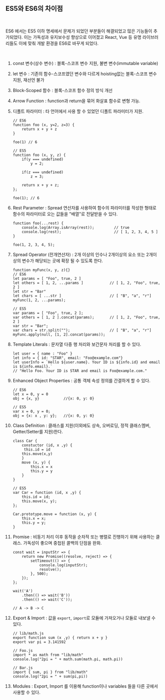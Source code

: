 <br>

## ES5와 ES6의 차이점

<br>

ES6 에서는 ES5 이하 명세에서 문제가 되었던 부분들이 해결되었고 많은 기능들이 추가되었다. 이는 가독성과 유지보수성 향상으로 이어졌고 React, Vue 등 유명 라이브러리들도 이에 맞춰 개발 환경을 ES6로 바꾸게 되었다.

<br>

1. const 변수(상수 변수) : 블록-스코프 변수 지원, 불변 변수(immutable variable)
   
2. let 변수 : 기존의 함수-스코프였던 변수와 다르게 hoisting없는 블록-스코프 변수 지원, 재선언 불가
   
3. Block-Scoped 함수 : 블록-스코프 함수 정의 방식 개선

4. Arrow Function : function과 return을 묶어 화살표 함수로 변형 가능.
   
5. 디폴트 파라미터 : 타 언어에서 사용 할 수 있었던 디폴트 파라미터가 지원.

	```
	// ES6
	function foo (x, y=2, z=3) {
		return x + y + z
	}

	foo(1) // 6

	// ES5
	function foo (x, y, z) {
		if(y === undefined)
			y = 2;

		if(z === undefined)
			z = 3;

		return x + y + z;
	};

	foo(1); // 6
	```

6. Rest Parameter : Spread 연산자를 사용하여 함수의 파라미터를 작성한 형태로 함수의 파라미터로 오는 값들을 "배열"로 전달받을 수 있다.

	```
	function foo(...rest) {
		console.log(Array.isArray(rest));         // true
		console.log(rest);                        // [ 1, 2, 3, 4, 5 ]
	}

	foo(1, 2, 3, 4, 5);
	```

7. Spread Operator (전개연산자) : 2개 이상의 인수나 2개이상의 요소 또는 2개이상의 변수가 해당되는 곳에 확장 될 수 있도록 한다.

	```
	function myFunc(x, y, z){}
	// ES6
	let params = [ "Foo", true, 2 ]
	let others = [ 1, 2, ...params ]            // [ 1, 2, "Foo", true, 2 ]
	let str = "Bar"
	let chars = [ ...str ]                      // [ "B", "a", "r"]
	myFunc(1, 2, ...params);

	// ES5
	var params = [ "Foo", true, 2 ];
	var others = [ 1, 2 ].concat(params);       // [ 1, 2, "Foo", true, 2 ]
	var str = "Bar";
	var chars = str.split("");                  // [ "B", "a", "r"]
	myFunc.apply(null, [1, 2].concat(params));
	```

8. Template Literals : 문자열 다중 행 처리와 보간문자 처리를 할 수 있다.

	```
	let user = { name : "Foo" }
	let info = { id: "STAR", email: "Foo@example.com"}
	let userInfo = `Hello ${user.name}. Your ID is ${info.id} and email is ${info.email}.`
	// "Hello Foo. Your ID is STAR and email is Foo@example.com."
	```

9. Enhanced Object Properties : 공통 객체 속성 정의를 간결하게 할 수 있다.

	```
	// ES6
	let x = 0, y = 0
	obj = {x, y}           //{x: 0, y: 0}

	// ES5
	var x = 0, y = 0;
	obj = {x: x , y: y};   //{x: 0, y: 0}
	```

10. Class Definition : 클래스를 지원(이외에도 상속, 오버로딩, 정적 클래스멤버, Getter/Setter를 지원)한다.

	```
	class Car {
		constuctor (id, x ,y) {
 		 this.id = id
  		this.move(x,y)
		}
		move (x, y) {
			this.x = x
			this.y = y
		}
	}

	// ES5
	var Car = function (id, x ,y) {
		this.id = id;
		this.move(x, y);
	};

	Car.prototype.move = function (x, y) {
		this.x = x;
		this.y = y;
	}
	```

11. Promise : 비동기 처리 이후 동작을 순차적 또는 병렬로 진행하기 위해 사용하는 클래스. 가독성이 좋으며 중첩된 콜백의 단점을 완화.

	```
	const wait = inputStr => {
		return new Promise((resolve, reject) => {
			setTimeout(() => {
				console.log(inputStr);
				resolve();
			}, 500);
		});
	};

	wait('A')
		.then(() => wait('B'))
		.then(() => wait('C'));

	// A -> B -> C 
	```

12. Export & Import : 값을 `export`, `import`로 모듈에 가져오거나 모듈로 내보낼 수 있다.

	```
	// lib/math.js
	export function sum (x ,y) { return x + y }
	export var pi = 3.141592

	// Foo.js
	import * as math from "lib/math"
	console.log("2pi = " + math.sum(math.pi, math.pi))

	// Bar.js
	import { sum, pi } from "lib/math"
	console.log("2pi = " + sum(pi,pi))	
	```

13. Modules : Export, Import 를 이용해 function이나 variables 들을 다른 곳에서 사용할 수 있다.
